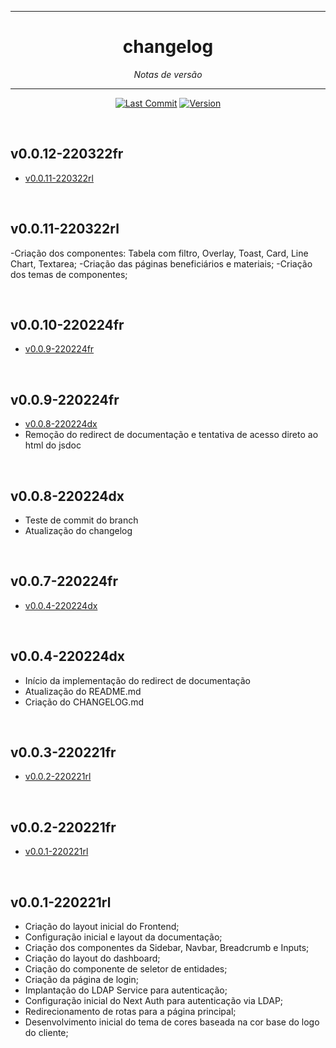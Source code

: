<hr>
<h1 align="center">changelog</h1>
<p align=center><i align="center">Notas de versão</i></p>

<hr>

<div align="center">

<a href="">[![Last Commit](https://img.shields.io/github/last-commit/frtechdev/flem-ppe-frontend)](https://github.com/frtechdev/flem-ppe-frontend/) </a>
<a href="">![Version](https://img.shields.io/badge/version-0.0.3-005bff) </a>
<br>

</div>

<br>

## v0.0.12-220322fr
- [v0.0.11-220322rl](https://github.com/frtechdev/flem-ppe-frontend/pull/9/commits/5b7a90e41598b98d262f733258fc02fec1b9c74e)

<br>

## v0.0.11-220322rl
-Criação dos componentes: Tabela com filtro, Overlay, Toast, Card, Line Chart, Textarea;
-Criação das páginas beneficiários e materiais;
-Criação dos temas de componentes;

<br>

## v0.0.10-220224fr
- [v0.0.9-220224fr](https://github.com/frtechdev/flem-ppe-frontend/commit/9294a3656c55783b1890affeb6c9b0d2daa89a3b)

<br>

## v0.0.9-220224fr

- [v0.0.8-220224dx](https://github.com/frtechdev/flem-ppe-frontend/commit/957dbb15ff99206b1cd34d8e99e8d7111b37a159)
- Remoção do redirect de documentação e tentativa de acesso direto ao html do jsdoc

<br>

## v0.0.8-220224dx

 - Teste de commit do branch
 - Atualização do changelog

<br>

## v0.0.7-220224fr

- [v0.0.4-220224dx](https://github.com/frtechdev/flem-ppe-frontend/commit/2223559f696adf22a5076b5444255d6e9013f29f)

<br>

## v0.0.4-220224dx

- Início da implementação do redirect de documentação
- Atualização do README.md
- Criação do CHANGELOG.md

<br>

## v0.0.3-220221fr

- [v0.0.2-220221rl](https://github.com/frtechdev/flem-ppe-frontend/commit/628a87708fdd62b6b22c4cb93a35819ee99997da)

<br>

## v0.0.2-220221fr

- [v0.0.1-220221rl](https://github.com/frtechdev/flem-ppe-frontend/commit/55361c77be90401e4ca46d49ea6489cf6cc0041a)


<br>

## v0.0.1-220221rl

- Criação do layout inicial do Frontend;
- Configuração inicial e layout da documentação;
- Criação dos componentes da Sidebar, Navbar, Breadcrumb e Inputs;
- Criação do layout do dashboard;
- Criação do componente de seletor de entidades;
- Criação da página de login;
- Implantação do LDAP Service para autenticação;
- Configuração inicial do Next Auth para autenticação via LDAP;
- Redirecionamento de rotas para a página principal;
- Desenvolvimento inicial do tema de cores baseada na cor base do logo do cliente;